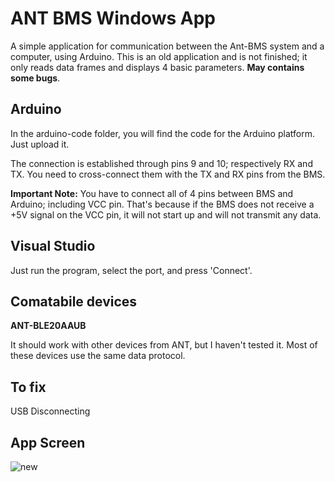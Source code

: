 # ANT BMS Windows App

A simple application for communication between the Ant-BMS system and a computer, using Arduino. This is an old application and is not finished; it only reads data frames and displays 4 basic parameters. **May contains some bugs**.

## Arduino

In the arduino-code folder, you will find the code for the Arduino platform. Just upload it.

The connection is established through pins 9 and 10; respectively RX and TX. You need to cross-connect them with the TX and RX pins from the BMS.

**Important Note:** You have to connect all of 4 pins between BMS and Arduino; including VCC pin. That's because if the BMS does not receive a +5V signal on the VCC pin, it will not start up and will not transmit any data.

## Visual Studio

Just run the program, select the port, and press 'Connect'.

## Comatabile devices

**ANT-BLE20AAUB**

It should work with other devices from ANT, but I haven't tested it. Most of these devices use the same data protocol.

## To fix

USB Disconnecting

## App Screen

![new](https://github.com/khskh/ANT-BMS-Windows-App/assets/26013076/5a9934f3-2205-4b6f-b6dd-fa207d2552e1)

